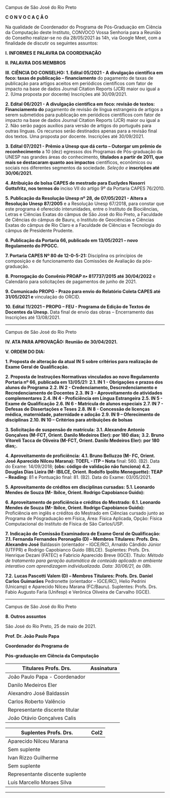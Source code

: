 Campus de São José do Rio Preto

**C O N V O C A Ç Ã O**

Na qualidade de Coordenador do Programa de Pós-Graduação em Ciência da Computação
deste Instituto, CONVOCO Vossa Senhoria para a Reunião do Conselho realizar-se no dia
28/05/2021 às 14h, via Google Meet, com a finalidade de discutir os seguintes assuntos:

**I. INFORMES E PALAVRA DA COORDENAÇÃO**

**II. PALAVRA DOS MEMBROS**

**III. CIÊNCIA DO CONSELHO:**
**1. Edital 05/2021 - A divulgação científica em foco: taxas de publicação – financiamento**
do pagamento de taxas de publicação para artigos aceitos em periódicos científicos com fator
de impacto na base de dados Journal Citation Reports (JCR) maior ou igual a 2. (Uma proposta
por docente) Inscrições até 30/09/2021.

**2. Edital 06/2021 - A divulgação científica em foco: revisão de textos: Financiamento do**
pagamento de revisão de língua estrangeira de artigos a serem submetidos para publicação em
periódicos científicos com fator de impacto na base de dados Journal Citation Reports (JCR)
maior ou igual a 2. Não serão pagos auxílios para versão de artigos do português para outras
línguas. Os recursos serão destinados apenas para a revisão final dos textos. Uma proposta por
docente. Inscrições até 30/09/2021.

**3. Edital 07/2021 - Prêmio a Unesp que dá certo – Outorgar um prêmio de reconhecimento**
a 10 (dez) egressos dos Programas de Pós-graduação da UNESP nas grandes áreas do
conhecimento, **titulados a partir de 2011, que mais se destacaram quanto aos impactos**
científicos, econômicos ou sociais nos diferentes segmentos da sociedade. _Seleção e_
**inscrições até 30/06/2021.**

**4. Atribuição de bolsa CAPES de mestrado para Euclydes Nasorri Gottsfritz, nos termos do**
inciso VII do artigo 9º da Portaria CAPES 76/2010.

**5. Publicação da Resolução Unesp nº 28, de 07/05/2021 - Altera a Resolução Unesp 87/2005**
e a Resolução Unesp 67/2018, para constar que este programa é oferecido interunidades,
entre o Instituto de Biociências, Letras e Ciências Exatas do câmpus de São José do Rio Preto,
a Faculdade de Ciências do câmpus de Bauru, o Instituto de Geociências e Ciências Exatas do
câmpus de Rio Claro e a Faculdade de Ciências e Tecnologia do câmpus de Presidente
Prudente.

**6. Publicação da Portaria 66, publicado em 13/05/2021 – novo Regulamento do PPGCC.**

**7. Portaria CAPES Nº 80 de 12-0-5-21:** Disciplina os princípios de composição e de
funcionamento das Comissões de Avaliação da pós-graduação.

**8. Prorrogação do Convênio PROAP n• 817737/2015 até 30/04/2022** e Calendário para
solicitações de pagamentos de junho de 2021.

**9. Comunicado PROPG - Prazo para envio do Relatório Coleta CAPES até 31/05/2021 e**
vinculação do ORCID.

**10. Edital 11/2021 – PROPG – FEU - Programa de Edição de Textos de Docentes da Unesp.**
Data final de envio das obras – Encerramento das Inscrições até 13/08/2021.


-----

Campus de São José do Rio Preto

**IV. ATA PARA APROVAÇÃO: Reunião de 30/04/2021.**

**V. ORDEM DO DIA:**

**1. Proposta de alteração da atual IN 5 sobre critérios para realização de Exame Geral de**
**Qualificação.**

**2. Proposta de Instruções Normativas vinculados ao novo Regulamento Portaria nº 66,**
**publicada em 13/05/21:**
**2.1. IN 1 - Obrigações e prazos dos alunos do Programa**
**2.2. IN 2 - Credenciamento, Descredenciamento e Recredenciamento de Docentes**
**2.3. IN 3 - Aproveitamento de atividades complementares**
**2.4. IN 4 - Proficiência em Língua Estrangeira**
**2.5. IN 5 - Exame de Qualificação**
**2.6. IN 6 - Matrícula de alunos especiais**
**2.7. IN 7 - Defesas de Dissertações e Teses**
**2.8. IN 8 - Concessão de licenças médica, maternidade, paternidade e adoção**
**2.9. IN 9 – Oferecimento de disciplinas**
**2.10. IN 10 – Critérios para atribuições de bolsas**

**3. Solicitação de suspensão de matrícula:**
**3.1. Alexandre Antonio Gonçalves (M-FCT, Orient. Danilo Medeiros Eler): por 180 dias;**
**3.2. Bruno Vitoreli Tacca de Oliveira (M-FCT, Orient. Danilo Medeiros Eler): por 180 dias;.**

**4. Aproveitamento de proficiência:**
**4.1. Bruno Belluzzo (M- FC, Orient. José Aparecido Nilceu Marana): TOEFL - ITP – Nota**
final: 560. (B2). Data do Exame: 14/09/2018; **(obs: código de validação não funciona)**
**4.2. Douglas Dias Lieira (M- IBILCE, Orient. Rodolfo Ipolito Meneguette): TEAP – Reading:**
81 e Pontuação final: 81. (B2). Data do Exame: 03/05/2021.

**5. Aproveitamento de créditos em disciplinas cursadas:**
**5.1. Leonardo Mendes de Souza (M- Ibilce, Orient. Rodrigo Capobianco Guido):**

**6. Aproveitamento de proficiência e créditos do Mestrado:**
**6.1. Leonardo Mendes de Souza (M- Ibilce, Orient. Rodrigo Capobianco Guido):**
Proficiência em inglês e créditos do Mestrado em Ciências cursado junto ao Programa de Pósgraduação em Física, Área: Física Aplicada, Opção: Física Computacional do Instituto de
Física de São Carlos/USP.

**7.** **Indicação de Comissão Examinadora de Exame Geral de Qualificação:**
**7.1. Fernanda Fernandes Peronaglio (D) – Membros Titulares: Profs. Drs. Alexandro José**
Baldassin (orientador – IGCE/RC), Arnaldo Cândido Júnior (UTFPR) e Rodrigo Capobianco
Guido (IBILCE). Suplentes: Profs. Drs. Henrique Dezani (FATEC) e Fabricio Aparecido
Breve (IGCE). Título: _Método de tratamento para geração automática de conteúdo_
_aplicado m ambiente interativo com aprendizagem individualizada. Data: 30/06/21, às 08h._

**7.2.** **Lucas Pascotti Valem (D) – Membros Titulares: Profs. Drs. Daniel Carlos Guimarães**
Pedronette (orientador – IGCE/RC), Helio Pedrini (Unicamp) e Aparecido Nilceu Marana
(FC/Bauru). Suplentes: Profs. Drs. Fabio Augusto Faria (Unifesp) e Verônica Oliveira de
Carvalho (IGCE).


-----

Campus de São José do Rio Preto

**8. Outros assuntos**

São José do Rio Preto, 25 de maio de 2021.

**Prof. Dr. João Paulo Papa**

**Coordenador do Programa de**

**Pós-graduação em Ciência da Computação**

|Titulares Profs. Drs.|Assinatura|
|---|---|
|João Paulo Papa - Coordenador||
|Danilo Medeiros Eler||
|Alexandro José Baldassin||
|Carlos Roberto Valêncio||
|Representante discente titular||
|João Otávio Gonçalves Calis||

|Suplentes Profs. Drs.|Col2|
|---|---|
|Aparecido Nilceu Marana||
|Sem suplente||
|Ivan Rizzo Guilherme||
|Sem suplente||
|Representante discente suplente||
|Luís Marcello Moraes Silva||


-----

